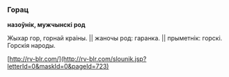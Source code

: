 ### Горац
**назоўнік, мужчынскі род**

Жыхар гор, горнай краіны. || жаночы род: гаранка. || прыметнік: горскі. Горскія народы.

<a rel="author">[http://rv-blr.com/](http://rv-blr.com/slounik.jsp?letterId=0&maskId=0&pageId=723)</a>
